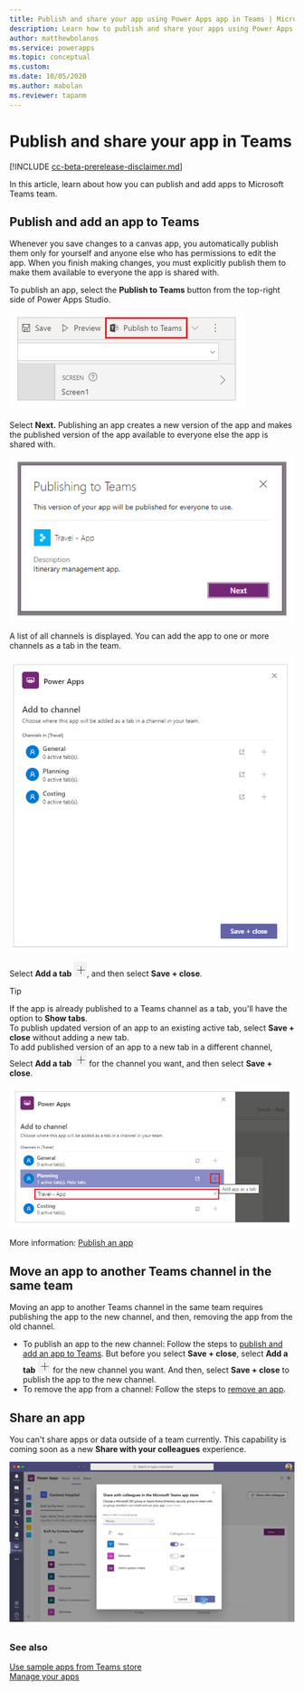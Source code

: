 ```yaml
---
title: Publish and share your app using Power Apps app in Teams | Microsoft Docs
description: Learn how to publish and share your apps using Power Apps app in Teams.
author: matthewbolanos
ms.service: powerapps
ms.topic: conceptual
ms.custom: 
ms.date: 10/05/2020
ms.author: mabolan
ms.reviewer: tapanm
---
```


# Publish and share your app in Teams

[!INCLUDE [cc-beta-prerelease-disclaimer.md](../includes/cc-beta-prerelease-disclaimer.md)]

In this article, learn about how you can publish and add apps to Microsoft Teams team.

## Publish and add an app to Teams

Whenever you save changes to a canvas app, you automatically publish them only for yourself and anyone else who has permissions to edit the app. When you finish making changes, you must explicitly publish them to make them available to everyone the app is shared with.

To publish an app, select the **Publish to Teams** button from the top-right side of Power Apps Studio.

![Publish to Teams](media/publish-app-5.png "Publish to Teams")

Select **Next.** Publishing an app creates a new version of the app and makes the published version of the app available to everyone else the app is shared with.

![Select Next](media/publish-app-6.png "Select Next")

A list of all channels is displayed. You can add the app to one or more channels as a tab in the team.

![List of channels](media/publish-app-7.png "List of channels")

Select **Add a tab** ![Add a tab](media/publish-app-9.png "Add a tab"), and then select **Save + close**.

> [!TIP]
> If the app is already published to a Teams channel as a tab, you'll have the option to **Show tabs**. <br> To publish updated version of an app to an existing active tab, select **Save + close** without adding a new tab. <br> To add published version of an app to a new tab in a different channel, Select **Add a tab** ![Add a tab](media/publish-app-9.png "Add a tab") for the channel you want, and then select **Save + close**.

![Select and save](media/publish-app-8.png "Select and save")

More information: [Publish an app](../maker/canvas-apps/save-publish-app.md#publish-an-app)

## Move an app to another Teams channel in the same team

Moving an app to another Teams channel in the same team requires publishing the app to the new channel, and then, removing the app from the old channel.

- To publish an app to the new channel: Follow the steps to [publish and add an app to Teams](#publish-and-add-an-app-to-teams). But before you select **Save + close**, select **Add a tab** ![Add a tab](media/publish-app-9.png "Add a tab") for the new channel you want. And then, select **Save + close** to publish the app to the new channel.
- To remove the app from a channel: Follow the steps to [remove an app](remove-your-apps.md).

## Share an app

You can't share apps or data outside of a team currently. This capability is coming soon as a new **Share with your colleagues** experience.

![Share with your colleagus](media/share-with-colleagues.png "Share with your colleagues")

### See also

[Use sample apps from Teams store](use-sample-apps-from-teams-store.md)  
[Manage your apps](manage-your-apps.md)
